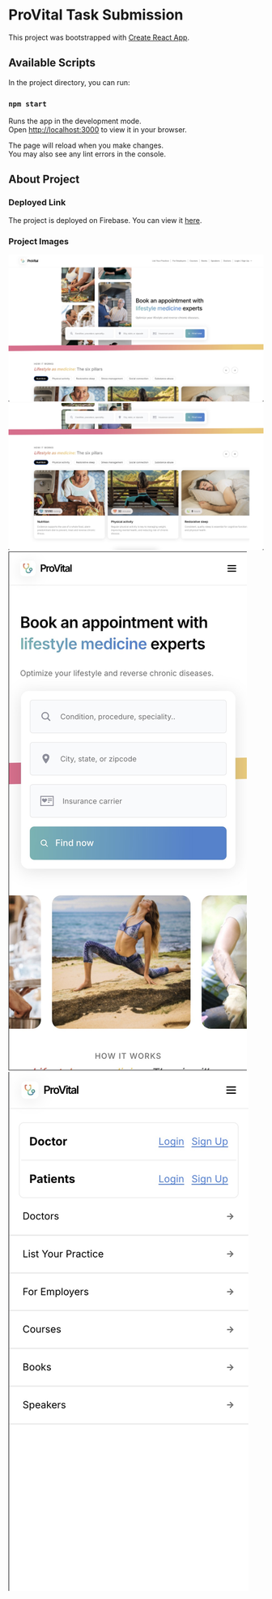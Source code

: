 # ProVital Task Submission

This project was bootstrapped with [Create React App](https://github.com/facebook/create-react-app).

## Available Scripts

In the project directory, you can run:

### `npm start`

Runs the app in the development mode.\
Open [http://localhost:3000](http://localhost:3000) to view it in your browser.

The page will reload when you make changes.\
You may also see any lint errors in the console.

## About Project

### Deployed Link

The project is deployed on Firebase. You can view it [here](https://provitalportfolio.web.app/).

### Project Images

![Home Page](./readme/1.jpg)
![Lifestyle Section](./readme/2.jpg)
![Mobile View](./readme/3.jpg)
![Mobile Dropdown](./readme/4.jpg)
